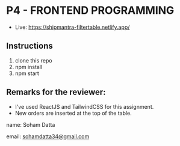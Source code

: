 # P4 - FRONTEND PROGRAMMING
- Live: https://shipmantra-filtertable.netlify.app/

## Instructions
1. clone this repo
2. npm install
3. npm start

## Remarks for the reviewer:

- I've used ReactJS and TailwindCSS for this assignment.
- New orders are inserted at the top of the table.

name: Soham Datta

email: sohamdatta34@gmail.com
